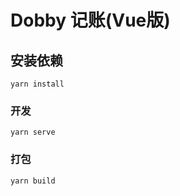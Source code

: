 # Dobby 记账(Vue版)

## 安装依赖
```
yarn install
```

### 开发
```
yarn serve
```

### 打包
```
yarn build
```

